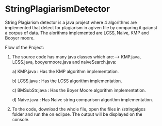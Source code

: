# StringPlagiarismDetector
String Plagiarism detector is a java project where 4 algorithms are implemented that detect for plagiarism in agiven file by comparing it gaianst a corpus of data. 
The alorithms implemented are LCSS, Naive, KMP and Booyer moore. 

Flow of the Project:
	
1. The source code has many java classes which are:--> KMP.java, LCSS.java, booyermoore.java and naiveSearch.java:

   a) KMP.java : Has the KMP algorithm implementation.
   
   b) LCSS.java : Has the LCSS algorithm implementation.
   
   c) BMSubStr.java : Has the Boyer Moore algorithm implementation.
   
   d) Naive.java : Has Naive string comparison algorithm implementation.

2. To the code, download the whole file, open the files in /stringalgos folder and run the on eclipse. The output will be displayed on the console.